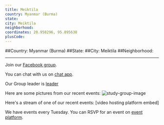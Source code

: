 ```yaml
---
title: Meiktila
country: Myanmar (Burma)
state: 
city: Meiktila
neighborhood: 
coordinates: 20.958296, 95.895638
plusCode:
---
```


##Country: Myanmar (Burma)
##State: 
##City: Meiktila
##Neighborhood: 
*****
Join our [Facebook group](https://www.facebook.com/groups/free.code.camp.meiktila).

You can chat with us on [chat app]().

Our Group leader is [leader]()

Here are some pictures from our recent events:
![study-group-image]()

Here's a stream of one of our recent events:
[video hosting platform embed]

We have events every Tuesday. You can RSVP for an event on [event platform]().
